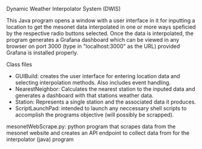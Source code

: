 Dynamic Weather Interpolator System (DWIS)

This Java program opens a window with a user interface in it for inputting a location to get the mesonet data interpolated in one or more ways speficied by the respective radio buttons selected.
Once the data is interpolated, the program generates a Grafana dashboard which can be viewed in any browser on port 3000 (type in "localhost:3000" as the URL) provided Grafana is installed properly. 

Class files
  * GUIBuild: creates the user interface for entering location data and selecting interpolation methods. Also includes event handling.
  * NearestNeighbor: Calculates the nearest station to the inputed data and generates a dashboard with that stations weather data.
  * Station: Represents a single station and the associated data it produces.
  * ScriptLaunchPad: intended to launch any neccessary shell scripts to accomplish the programs objective (will possibly be scrapped).

mesonetWebScrape.py: python program that scrapes data from the mesonet website and creates an API endpoint to collect data from for the interpolator (java) program
